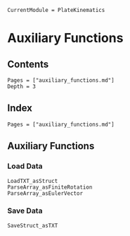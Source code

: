 ```@meta
CurrentModule = PlateKinematics
```

# Auxiliary Functions

## Contents

```@contents
Pages = ["auxiliary_functions.md"]
Depth = 3
```

## Index

```@index
Pages = ["auxiliary_functions.md"]
```

## Auxiliary Functions

### Load Data
```@docs
LoadTXT_asStruct
ParseArray_asFiniteRotation
ParseArray_asEulerVector
```

### Save Data
```@docs
SaveStruct_asTXT
```